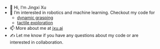 - 👋 Hi, I’m Jingxi Xu
- 🤖 I’m interested in robotics and machine learning. Checkout my code for
  - [dynamic grasping](https://github.com/jingxixu/dynamic-grasping)
  - [tactile exploration](https://github.com/jingxixu/tandem-public)
- 📫 More about me at [jxu.ai](https://jxu.ai)
- ✍️ Let me know if you have any questions about my code or are interested in collaboration.
